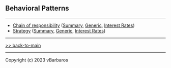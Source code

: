 ## Behavioral Patterns
<hr>


* [Chain of responsibility](cor/) 
  ([Summary](cor/README.md),
   [Generic](cor/cor_generic.py), 
   [Interest Rates](cor/cor_loan_application.py))
* [Strategy](strategy/) 
  ([Summary](strategy/README.md),
   [Generic](strategy/strategy_generic.py), 
   [Interest Rates](strategy/strategy_interest_rates.py))


<hr>

[>> back-to-main](../README.md)
<hr>
Copyright (c) 2023 vBarbaros